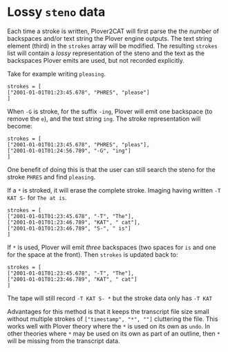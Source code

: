 # Lossy `steno` data

Each time a stroke is written, Plover2CAT will first parse the the number of backspaces and/or text string the Plover engine outputs. The text string element (third) in the `strokes` array will be modified. The resulting `strokes` list will contain a *lossy* representation of the steno and the text as the backspaces Plover emits are used, but not recorded explicitly. 

Take for example writing `pleasing`.

```
strokes = [
["2001-01-01T01:23:45.678", "PHRES", "please"]
]
```

When `-G` is stroke, for the suffix `-ing`, Plover will emit one backspace (to remove the `e`), and the text string `ing`. The stroke representation will become:

```
strokes = [
["2001-01-01T01:23:45.678", "PHRES", "pleas"],
["2001-01-01T01:24:56.789", "-G", "ing"]
]
```
One benefit of doing this is that the user can still search the steno for the stroke `PHRES` and find `pleasing`. 

If a `*` is stroked, it will erase the complete stroke. Imaging having written `-T KAT S-` for `The at is`.

```
strokes = [
["2001-01-01T01:23:45.678", "-T", "The"],
["2001-01-01T01:23:46.789", "KAT", " cat"],
["2001-01-01T01:23:46.789", "S-", " is"]
]
```

If `*` is used, Plover will emit *three* backspaces (two spaces for `is` and one for the space at the front). Then `strokes` is updated back to: 

```
strokes = [
["2001-01-01T01:23:45.678", "-T", "The"],
["2001-01-01T01:23:46.789", "KAT", " cat"]
]
```

The tape will still record `-T KAT S- *` but the stroke data only has `-T KAT`

Advantages for this method is that it keeps the transcript file size small without multiple strokes of `["timestamp", "*", ""]` cluttering the file. This works well with Plover theory where the `*` is used on its own as `undo`. In other theories where `*` may be used on its own as part of an outline, then `*` will be missing from the transcript data.
